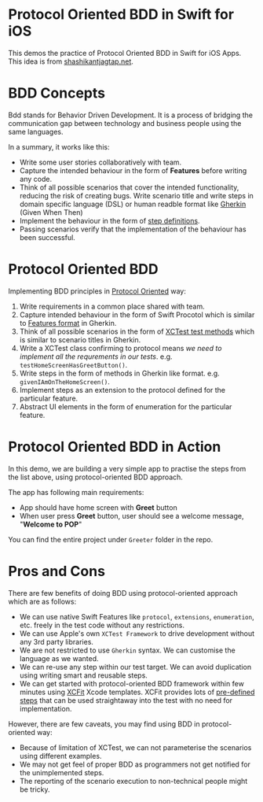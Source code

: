 # Protocol Oriented BDD in Swift for iOS
This demos the practice of Protocol Oriented BDD in Swift for iOS Apps.
This idea is from [shashikantjagtap.net](http://shashikantjagtap.net/introducing-protocol-oriented-bdd-swift-ios-apps/).

# BDD Concepts

Bdd stands for Behavior Driven Development. It is a process of bridging the communication gap between technology and business people using the same languages.

In a summary, it works like this:

* Write some user stories collaboratively with team.
* Capture the intended behaviour in the form of __Features__ before writing any code.
* Think of all possible scenarios that cover the intended functionality, reducing the risk of creating bugs. Write scenario title and write steps in domain specific language (DSL) or human readble format like [Gherkin](https://docs.cucumber.io/gherkin/) (Given When Then)
* Implement the behaviour in the form of [step definitions](https://docs.cucumber.io/cucumber/step-definitions/).
* Passing scenarios verify that the implementation of the behaviour has been successful.

# Protocol Oriented BDD

Implementing BDD principles in [Protocol Oriented](https://www.raywenderlich.com/148448/introducing-protocol-oriented-programming) way:

1. Write requirements in a common place shared with team.
2. Capture intended behaviour in the form of Swift Procotol which is similar to [Features format](https://docs.cucumber.io/gherkin/reference/#feature) in Gherkin.
3. Think of all possible scenarios in the form of [XCTest test methods](https://developer.apple.com/library/archive/documentation/DeveloperTools/Conceptual/testing_with_xcode/chapters/04-writing_tests.html#//apple_ref/doc/uid/TP40014132-CH4-SW1) which is similar to scenario titles in Gherkin.
4. Write a XCTest class confirming to protocol means _we need to implement all the requrements in our tests_. e.g. `testHomeScreenHasGreetButton()`.
5. Write steps in the form of methods in Gherkin like format. e.g. `givenIAmOnTheHomeScreen()`.
6. Implement steps as an extension to the protocol defined for the particular feature.
7. Abstract UI elements in the form of enumeration for the particular feature.

# Protocol Oriented BDD in Action

In this demo, we are building a very simple app to practise the steps from the list above, using protocol-oriented BDD approach.

The app has following main requirements:

* App should have home screen with __Greet__ button
* When user press __Greet__ button, user should see a welcome message, "__Welcome to POP__"

You can find the entire project under `Greeter` folder in the repo.

# Pros and Cons

There are few benefits of doing BDD using protocol-oriented approach which are as follows:
* We can use native Swift Features like `protocol`, `extensions`, `enumeration`, etc. freely in the test code without any restrictions.
* We can use Apple's own `XCTest Framework` to drive development without any 3rd party libraries.
* We are not restricted to use `Gherkin` syntax. We can customise the language as we wanted.
* We can re-use any step within our test target. We can avoid duplication using writing smart and reusable steps.
* We can get started with protocol-oriented BDD framework within few minutes using [XCFit](https://github.com/Shashikant86/XCFit) Xcode templates. XCFit provides lots of [pre-defined steps](https://github.com/Shashikant86/XCFit/blob/master/Pre-Defined_Steps/XCFit_Predefined_Steps.md) that can be used straightaway into the test with no need for implementation.

However, there are few caveats, you may find using BDD in protocol-oriented way:
* Because of limitation of XCTest, we can not parameterise the scenarios using different examples.
* We may not get feel of proper BDD as programmers not get notified for the unimplemented steps.
* The reporting of the scenario execution to non-technical people might be tricky.
